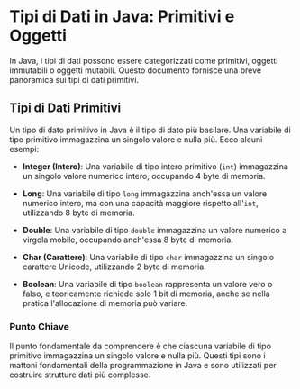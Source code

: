 # Tipi di Dati in Java: Primitivi e Oggetti

In Java, i tipi di dati possono essere categorizzati come primitivi, oggetti immutabili o oggetti mutabili. Questo documento fornisce una breve panoramica sui tipi di dati primitivi.

## Tipi di Dati Primitivi

Un tipo di dato primitivo in Java è il tipo di dato più basilare. Una variabile di tipo primitivo immagazzina un singolo valore e nulla più. Ecco alcuni esempi:

- **Integer (Intero)**: Una variabile di tipo intero primitivo (`int`) immagazzina un singolo valore numerico intero, occupando 4 byte di memoria.

- **Long**: Una variabile di tipo `long` immagazzina anch'essa un valore numerico intero, ma con una capacità maggiore rispetto all'`int`, utilizzando 8 byte di memoria.

- **Double**: Una variabile di tipo `double` immagazzina un valore numerico a virgola mobile, occupando anch'essa 8 byte di memoria.

- **Char (Carattere)**: Una variabile di tipo `char` immagazzina un singolo carattere Unicode, utilizzando 2 byte di memoria.

- **Boolean**: Una variabile di tipo `boolean` rappresenta un valore vero o falso, e teoricamente richiede solo 1 bit di memoria, anche se nella pratica l'allocazione di memoria può variare.

### Punto Chiave

Il punto fondamentale da comprendere è che ciascuna variabile di tipo primitivo immagazzina un singolo valore e nulla più. Questi tipi sono i mattoni fondamentali della programmazione in Java e sono utilizzati per costruire strutture dati più complesse.
